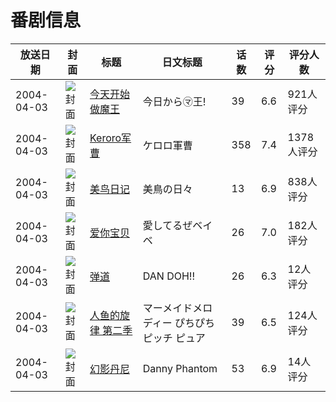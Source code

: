 # 番剧信息

|放送日期|封面|标题|日文标题|话数|评分|评分人数|
|---|---|---|---|---|---|---|
|2004-04-03|![封面](https://lain.bgm.tv/pic/cover/c/20/ae/895_H4G2V.jpg)|[今天开始做魔王](https://bangumi.tv/subject/895)|今日から㋮王!|39|6.6|921人评分|
|2004-04-03|![封面](https://lain.bgm.tv/pic/cover/c/cd/63/1849_aI2w2.jpg)|[Keroro军曹](https://bangumi.tv/subject/1849)|ケロロ軍曹|358|7.4|1378人评分|
|2004-04-03|![封面](https://lain.bgm.tv/pic/cover/c/3b/92/2126_4dijZ.jpg)|[美鸟日记](https://bangumi.tv/subject/2126)|美鳥の日々|13|6.9|838人评分|
|2004-04-03|![封面](https://lain.bgm.tv/pic/cover/c/54/7b/7354_8z8Hi.jpg)|[爱你宝贝](https://bangumi.tv/subject/7354)|愛してるぜベイベ|26|7.0|182人评分|
|2004-04-03|![封面](https://lain.bgm.tv/pic/cover/c/44/7f/27711_G8u9F.jpg)|[弹道](https://bangumi.tv/subject/27711)|DAN DOH!!|26|6.3|12人评分|
|2004-04-03|![封面](https://lain.bgm.tv/pic/cover/c/6b/28/67990_ArglO.jpg)|[人鱼的旋律 第二季](https://bangumi.tv/subject/67990)|マーメイドメロディー ぴちぴちピッチ ピュア|39|6.5|124人评分|
|2004-04-03|![封面](https://lain.bgm.tv/pic/cover/c/64/8d/322504_pehGD.jpg)|[幻影丹尼](https://bangumi.tv/subject/322504)|Danny Phantom|53|6.9|14人评分|
